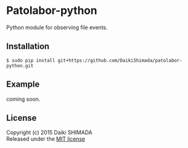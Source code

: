 # Patolabor-python
Python module for observing file events.

## Installation
```
$ sudo pip install git+https://github.com/DaikiShimada/patolabor-python.git
```

## Example
coming soon.

## License
Copyright (c) 2015 Daiki SHIMADA  
Released under the [MIT license](http://opensource.org/licenses/mit-license.php)

